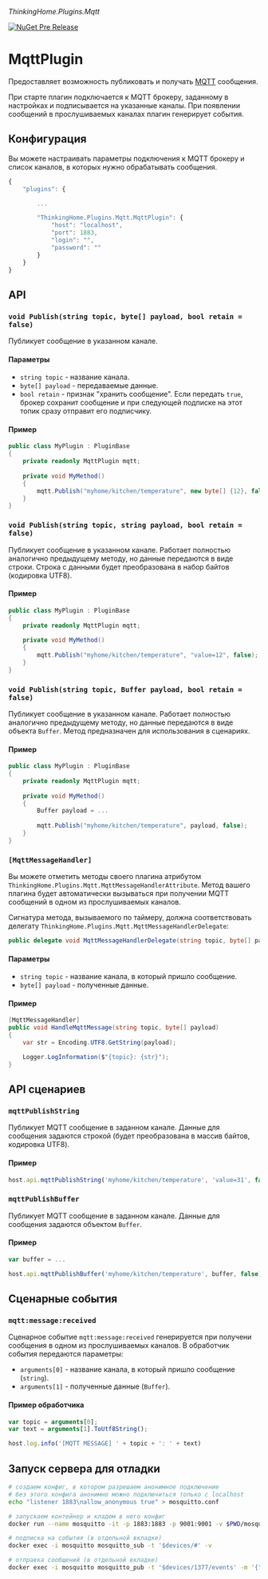 *ThinkingHome.Plugins.Mqtt*

[![NuGet Pre Release](https://img.shields.io/nuget/vpre/ThinkingHome.Plugins.Mqtt.svg)]()

# MqttPlugin

Предоставляет возможность публиковать и получать [MQTT](https://en.wikipedia.org/wiki/MQTT) сообщения.

При старте плагин подключается к MQTT брокеру, заданному в настройках и подписывается на указанные каналы. При появлении сообщений в прослушиваемых каналах плагин генерирует события.

## Конфигурация

Вы можете настраивать параметры подключения к MQTT брокеру и список каналов, в которых нужно обрабатывать сообщения.

```js
{
    "plugins": {

        ...

        "ThinkingHome.Plugins.Mqtt.MqttPlugin": {
            "host": "localhost",
            "port": 1883,
            "login": "",
            "password": ""
        }
    }
}
```

## API

### `void Publish(string topic, byte[] payload, bool retain = false)`

Публикует сообщение в указанном канале.

#### Параметры

- `string topic` - название канала.
- `byte[] payload` - передаваемые данные.
- `bool retain` - признак "хранить сообщение". Если передать `true`, брокер сохранит сообщение и при следующей подписке на этот топик сразу отправит его подписчику.


#### Пример

```csharp
public class MyPlugin : PluginBase
{
    private readonly MqttPlugin mqtt;
    
    private void MyMethod()
    {
        mqtt.Publish("myhome/kitchen/temperature", new byte[] {12}, false);
    }
}
```

### `void Publish(string topic, string payload, bool retain = false)`

Публикует сообщение в указанном канале. Работает полностью аналогично предыдущему методу, но данные передаются в виде строки. Строка с данными будет преобразована в набор байтов (кодировка UTF8).

#### Пример

```csharp
public class MyPlugin : PluginBase
{
    private readonly MqttPlugin mqtt;
    
    private void MyMethod()
    {
        mqtt.Publish("myhome/kitchen/temperature", "value=12", false);
    }
}
```

### `void Publish(string topic, Buffer payload, bool retain = false)`

Публикует сообщение в указанном канале. Работает полностью аналогично предыдущему методу, но данные передаются в виде объекта `Buffer`. Метод предназначен для использования в сценариях.

#### Пример

```csharp
public class MyPlugin : PluginBase
{
    private readonly MqttPlugin mqtt;
    
    private void MyMethod()
    {
        Buffer payload = ...
        
        mqtt.Publish("myhome/kitchen/temperature", payload, false);
    }
}
```

### `[MqttMessageHandler]`

Вы можете отметить методы своего плагина атрибутом `ThinkingHome.Plugins.Mqtt.MqttMessageHandlerAttribute`. Метод вашего плагина будет автоматически вызываться при получении MQTT сообщений в одном из прослушиваемых каналов.

Сигнатура метода, вызываемого по таймеру, должна соответствовать делегату `ThinkingHome.Plugins.Mqtt.MqttMessageHandlerDelegate`:

```csharp
public delegate void MqttMessageHandlerDelegate(string topic, byte[] payload);
```

#### Параметры

- `string topic` - название канала, в который пришло сообщение.
- `byte[] payload` - полученные данные.

#### Пример

```csharp
[MqttMessageHandler]
public void HandleMqttMessage(string topic, byte[] payload)
{
    var str = Encoding.UTF8.GetString(payload);

    Logger.LogInformation($"{topic}: {str}");
}
```

## API сценариев

### `mqttPublishString`

Публикует MQTT сообщение в заданном канале. Данные для сообщения задаются строкой (будет преобразована в массив байтов, кодировка UTF8).

#### Пример

```js
host.api.mqttPublishString('myhome/kitchen/temperature', 'value=31', false);

```

### `mqttPublishBuffer`

Публикует MQTT сообщение в заданном канале. Данные для сообщения задаются объектом `Buffer`.

#### Пример

```js
var buffer = ...

host.api.mqttPublishBuffer('myhome/kitchen/temperature', buffer, false);

```

## Сценарные события

### `mqtt:message:received`

Сценарное событие `mqtt:message:received` генерируется при получени сообщения в одном из прослушиваемых каналов. В обработчик события передаются параметры:

- `arguments[0]` - название канала, в который пришло сообщение (`string`).
- `arguments[1]` - полученные данные (`Buffer`).

#### Пример обработчика

```js
var topic = arguments[0];
var text = arguments[1].ToUtf8String();

host.log.info('[MQTT MESSAGE] ' + topic + ': ' + text)
```

## Запуск сервера для отладки

```bash
# создаем конфиг, в котором разрешаем анонимное подключение
# без этого конфига анонимно можно подключиться только с localhost
echo "listener 1883\nallow_anonymous true" > mosquitto.conf

# запускаем контейнер и кладем в него конфиг
docker run --name mosquitto -it -p 1883:1883 -p 9001:9001 -v $PWD/mosquitto.conf:/mosquitto/config/mosquitto.conf eclipse-mosquitto

# подписка на события (в отдельной вкладке)
docker exec -i mosquitto mosquitto_sub -t '$devices/#' -v

# отправка сообщений (в отдельной вкладке)
docker exec -i mosquitto mosquitto_pub -t '$devices/1377/events' -m '{"text":"MOO"}'
```
